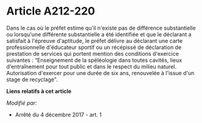 # Article A212-220

Dans le cas où le préfet estime qu'il n'existe pas de différence substantielle ou lorsqu'une différente substantielle a été
identifiée et que le déclarant a satisfait à l'épreuve d'aptitude, le préfet délivre au déclarant une carte professionnelle
d'éducateur sportif ou un récépissé de déclaration de prestation de services qui portent mention des conditions d'exercice
suivantes : “Enseignement de la spéléologie dans toutes cavités, lieux d'entraînement pour tout public et dans le respect du
milieu naturel. Autorisation d'exercer pour une durée de six ans, renouvelée à l'issue d'un stage de recyclage".

**Liens relatifs à cet article**

_Modifié par_:

  - Arrêté du 4 décembre 2017 - art. 1
